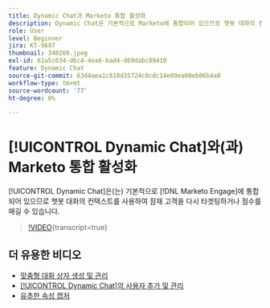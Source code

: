 ```yaml
---
title: Dynamic Chat과 Marketo 통합 활성화
description: Dynamic Chat은 기본적으로 Marketo에 통합되어 있으므로 챗봇 대화의 컨텍스트를 사용하여 잠재 고객을 다시 타겟팅하거나 점수를 매길 수 있습니다.
role: User
level: Beginner
jira: KT-9697
thumbnail: 340260.jpeg
exl-id: 61a5c634-d6c4-4ea6-bad4-d69dabc89410
feature: Dynamic Chat
source-git-commit: 63d4aea1c818d35724c0cdc14e69ea00eb06b4a0
workflow-type: tm+mt
source-wordcount: '77'
ht-degree: 0%

---
```


# [!UICONTROL Dynamic Chat]와(과) Marketo 통합 활성화

[!UICONTROL Dynamic Chat]은(는) 기본적으로 [!DNL Marketo Engage]에 통합되어 있으므로 챗봇 대화의 컨텍스트를 사용하여 잠재 고객을 다시 타겟팅하거나 점수를 매길 수 있습니다.

>[!VIDEO](https://video.tv.adobe.com/v/345051/?quality=12&learn=on&captions=kor){transcript=true}

## 더 유용한 비디오

* [맞춤형 대화 상자 생성 및 관리](dialogue-management.md)
* [[!UICONTROL Dynamic Chat]의 사용자 추가 및 관리](user-management.md)
* [유추한 속성 캡처](capture-inferred-attributes.md)

